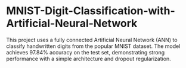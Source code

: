# MNIST-Digit-Classification-with-Artificial-Neural-Network
This project uses a fully connected Artificial Neural Network (ANN) to classify handwritten digits from the popular MNIST dataset. The model achieves 97.84% accuracy on the test set, demonstrating strong performance with a simple architecture and dropout regularization.
